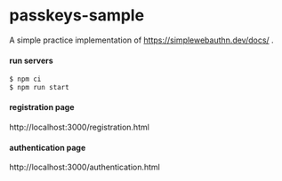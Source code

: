# passkeys-sample

A simple practice implementation of https://simplewebauthn.dev/docs/ .

#### run servers

```sh
$ npm ci
$ npm run start
```

#### registration page

http://localhost:3000/registration.html

#### authentication page

http://localhost:3000/authentication.html
